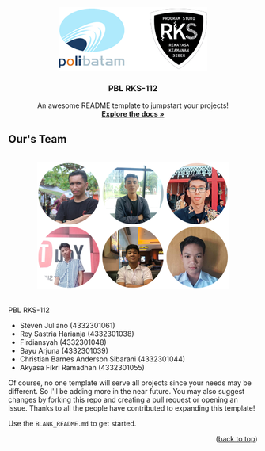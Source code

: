<!-- PROJECT LOGO -->
<br />
<div align="center">
  <a href="https://github.com/xyzsteven/pblrks-112">
    <img src="images/logo.png" alt="Logo" width="300" height="128">
  </a>

  <h3 align="center">PBL RKS-112</h3>

  <p align="center">
    An awesome README template to jumpstart your projects!
    <br />
    <a href="https://github.com/othneildrew/Best-README-Template"><strong>Explore the docs »</strong></a>
    <br />
  </p>
</div>

## Our's Team
</br>
<div align="center">
  <img src="images/ours.png" alt="Ours" width="388" height="256">
</div>
</br>

PBL RKS-112
* Steven Juliano (4332301061)
* Rey Sastria Harianja (4332301038)
* Firdiansyah (4332301048)
* Bayu Arjuna (4332301039)
* Christian Barnes Anderson Sibarani (4332301044)
* Akyasa Fikri Ramadhan (4332301055)

Of course, no one template will serve all projects since your needs may be different. So I'll be adding more in the near future. You may also suggest changes by forking this repo and creating a pull request or opening an issue. Thanks to all the people have contributed to expanding this template!

Use the `BLANK_README.md` to get started.

<p align="right">(<a href="#readme-top">back to top</a>)</p>
